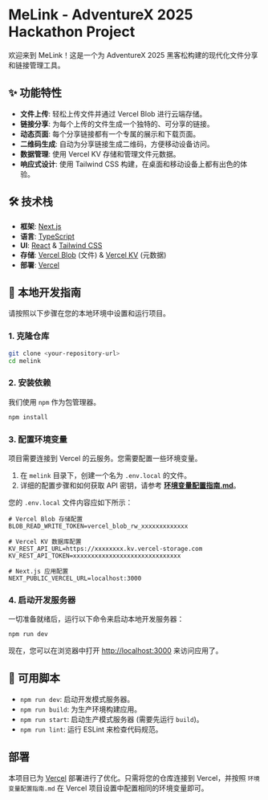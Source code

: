 # MeLink - AdventureX 2025 Hackathon Project

欢迎来到 MeLink！这是一个为 AdventureX 2025 黑客松构建的现代化文件分享和链接管理工具。

## ✨ 功能特性

- **文件上传**: 轻松上传文件并通过 Vercel Blob 进行云端存储。
- **链接分享**: 为每个上传的文件生成一个独特的、可分享的链接。
- **动态页面**: 每个分享链接都有一个专属的展示和下载页面。
- **二维码生成**: 自动为分享链接生成二维码，方便移动设备访问。
- **数据管理**: 使用 Vercel KV 存储和管理文件元数据。
- **响应式设计**: 使用 Tailwind CSS 构建，在桌面和移动设备上都有出色的体验。

## 🛠️ 技术栈

- **框架**: [Next.js](https://nextjs.org/)
- **语言**: [TypeScript](https://www.typescriptlang.org/)
- **UI**: [React](https://react.dev/) & [Tailwind CSS](https://tailwindcss.com/)
- **存储**: [Vercel Blob](https://vercel.com/storage/blob) (文件) & [Vercel KV](https://vercel.com/storage/kv) (元数据)
- **部署**: [Vercel](https://vercel.com/)

## 🚀 本地开发指南

请按照以下步骤在您的本地环境中设置和运行项目。

### 1. 克隆仓库

```bash
git clone <your-repository-url>
cd melink
```

### 2. 安装依赖

我们使用 `npm` 作为包管理器。

```bash
npm install
```

### 3. 配置环境变量

项目需要连接到 Vercel 的云服务。您需要配置一些环境变量。

1.  在 `melink` 目录下，创建一个名为 `.env.local` 的文件。
2.  详细的配置步骤和如何获取 API 密钥，请参考 **[环境变量配置指南.md](./环境变量配置指南.md)**。

您的 `.env.local` 文件内容应如下所示：

```env
# Vercel Blob 存储配置
BLOB_READ_WRITE_TOKEN=vercel_blob_rw_xxxxxxxxxxxxx

# Vercel KV 数据库配置
KV_REST_API_URL=https://xxxxxxxx.kv.vercel-storage.com
KV_REST_API_TOKEN=xxxxxxxxxxxxxxxxxxxxxxxxxxxxxx

# Next.js 应用配置
NEXT_PUBLIC_VERCEL_URL=localhost:3000
```

### 4. 启动开发服务器

一切准备就绪后，运行以下命令来启动本地开发服务器：

```bash
npm run dev
```

现在，您可以在浏览器中打开 [http://localhost:3000](http://localhost:3000) 来访问应用了。

## 📜 可用脚本

- `npm run dev`: 启动开发模式服务器。
- `npm run build`: 为生产环境构建应用。
- `npm run start`: 启动生产模式服务器 (需要先运行 `build`)。
- `npm run lint`: 运行 ESLint 来检查代码规范。

## 部署

本项目已为 [Vercel](https://vercel.com/) 部署进行了优化。只需将您的仓库连接到 Vercel，并按照 `环境变量配置指南.md` 在 Vercel 项目设置中配置相同的环境变量即可。